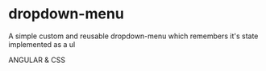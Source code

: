 # dropdown-menu
A simple custom and reusable dropdown-menu which remembers it's state implemented as a ul

ANGULAR & CSS
